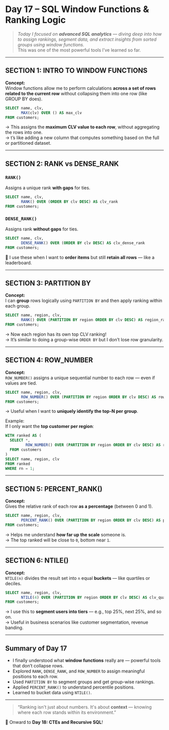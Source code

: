 # Day 17 – SQL Window Functions & Ranking Logic

> *Today I focused on **advanced SQL analytics** — diving deep into how to assign rankings, segment data, and extract insights from sorted groups using window functions.*  
> This was one of the most powerful tools I’ve learned so far.

---

## SECTION 1: INTRO TO WINDOW FUNCTIONS

**Concept:**  
Window functions allow me to perform calculations **across a set of rows related to the current row** without collapsing them into one row (like GROUP BY does).

```sql
SELECT name, clv,
       MAX(clv) OVER () AS max_clv
FROM customers;
```

-> This assigns the **maximum CLV value to each row**, without aggregating the rows into one.  
-> t’s like adding a new column that computes something based on the full or partitioned dataset.

---

## SECTION 2: RANK vs DENSE_RANK

### `RANK()`  
Assigns a unique rank **with gaps** for ties.

```sql
SELECT name, clv,
       RANK() OVER (ORDER BY clv DESC) AS clv_rank
FROM customers;
```

### `DENSE_RANK()`  
Assigns rank **without gaps** for ties.

```sql
SELECT name, clv,
       DENSE_RANK() OVER (ORDER BY clv DESC) AS clv_dense_rank
FROM customers;
```

📌 I use these when I want to **order items** but still **retain all rows** — like a leaderboard.

---

## SECTION 3: PARTITION BY

**Concept:**  
I can **group** rows logically using `PARTITION BY` and then apply ranking within each group.

```sql
SELECT name, region, clv,
       RANK() OVER (PARTITION BY region ORDER BY clv DESC) AS region_rank
FROM customers;
```

-> Now each region has its own top CLV ranking!  
-> It’s similar to doing a group-wise `ORDER BY` but I don’t lose row granularity.

---

## SECTION 4: ROW_NUMBER

**Concept:**  
`ROW_NUMBER()` assigns a unique sequential number to each row — even if values are tied.

```sql
SELECT name, region, clv,
       ROW_NUMBER() OVER (PARTITION BY region ORDER BY clv DESC) AS row_num
FROM customers;
```

-> Useful when I want to **uniquely identify the top-N per group**.

Example:  
If I only want the **top customer per region**:

```sql
WITH ranked AS (
  SELECT *,
         ROW_NUMBER() OVER (PARTITION BY region ORDER BY clv DESC) AS rn
  FROM customers
)
SELECT name, region, clv
FROM ranked
WHERE rn = 1;
```

---

## SECTION 5: PERCENT_RANK()

**Concept:**  
Gives the relative rank of each row **as a percentage** (between 0 and 1).

```sql
SELECT name, region, clv,
       PERCENT_RANK() OVER (PARTITION BY region ORDER BY clv DESC) AS pr
FROM customers;
```

-> Helps me understand **how far up the scale** someone is.  
-> The top ranked will be close to `0`, bottom near `1`.

---

## SECTION 6: NTILE()

**Concept:**  
`NTILE(n)` divides the result set into `n` equal **buckets** — like quartiles or deciles.

```sql
SELECT name, region, clv,
       NTILE(4) OVER (PARTITION BY region ORDER BY clv DESC) AS clv_quartile
FROM customers;
```

-> I use this to **segment users into tiers** — e.g., top 25%, next 25%, and so on.  
-> Useful in business scenarios like customer segmentation, revenue banding.

---

## Summary of Day 17

- I finally understood what **window functions** really are — powerful tools that don’t collapse rows.
- Explored `RANK`, `DENSE_RANK`, and `ROW_NUMBER` to assign meaningful positions to each row.
- Used `PARTITION BY` to segment groups and get group-wise rankings.
- Applied `PERCENT_RANK()` to understand percentile positions.
- Learned to bucket data using `NTILE()`.

---

> “Ranking isn't just about numbers. It's about **context** — knowing where each row stands within its environment.”


🎯 Onward to **Day 18: CTEs and Recursive SQL**!
